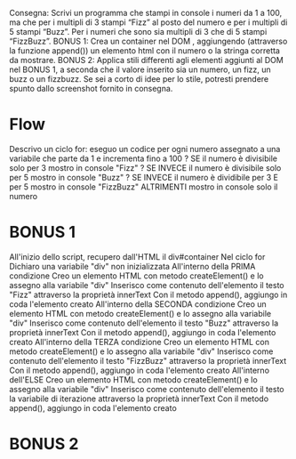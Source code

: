 Consegna:
Scrivi un programma che stampi in console i numeri da 1 a 100, ma che per i multipli di 3 stampi “Fizz” al posto del numero e per i multipli di 5 stampi “Buzz”. Per i numeri che sono sia multipli di 3 che di 5 stampi “FizzBuzz”.
BONUS 1: Crea un container nel DOM , aggiungendo (attraverso la funzione append()) un elemento html con il numero o la stringa corretta da mostrare.
BONUS 2: Applica stili differenti agli elementi aggiunti al DOM nel BONUS 1, a seconda che il valore inserito sia un numero, un fizz, un buzz o un fizzbuzz. Se sei a corto di idee per lo stile, potresti prendere spunto dallo screenshot fornito in consegna.

# Flow
Descrivo un ciclo for: eseguo un codice per ogni numero assegnato a una variabile che parte da 1 e incrementa fino a 100
    ? SE il numero è divisibile solo per 3
        mostro in console "Fizz"
    ? SE INVECE il numero è divisibile solo per 5
        mostro in console "Buzz"
    ? SE INVECE il numero è dividibile per 3 E per 5
        mostro in console "FizzBuzz"
    ALTRIMENTI
        mostro in console solo il numero

# BONUS 1
All'inizio dello script, recupero dall'HTML il div#container
Nel ciclo for
    Dichiaro una variabile "div" non inizializzata
        All'interno della PRIMA condizione
            Creo un elemento HTML con metodo createElement() e lo assegno alla variabile "div"
            Inserisco come contenuto dell'elemento il testo "Fizz" attraverso la proprietà innerText
            Con il metodo append(), aggiungo in coda l'elemento creato
        All'interno della SECONDA condizione
            Creo un elemento HTML con metodo createElement() e lo assegno alla variabile "div"
            Inserisco come contenuto dell'elemento il testo "Buzz" attraverso la proprietà innerText
            Con il metodo append(), aggiungo in coda l'elemento creato
        All'interno della TERZA condizione
            Creo un elemento HTML con metodo createElement() e lo assegno alla variabile "div"
            Inserisco come contenuto dell'elemento il testo "FizzBuzz" attraverso la proprietà innerText
            Con il metodo append(), aggiungo in coda l'elemento creato
        All'interno dell'ELSE
            Creo un elemento HTML con metodo createElement() e lo assegno alla variabile "div"
            Inserisco come contenuto dell'elemento il testo la variabile di iterazione attraverso la proprietà innerText
            Con il metodo append(), aggiungo in coda l'elemento creato

# BONUS 2
